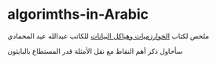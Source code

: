 # algorimths-in-Arabic
ملخص لكتاب 
[الخوارزميات وهياكل البيانات](https://www.algorithmers.com/)
للكاتب عبدالله عيد المحمادي

سأحاول ذكر أهم النقاط مع نقل الأمثلة قدر المستطاع بالبايثون
